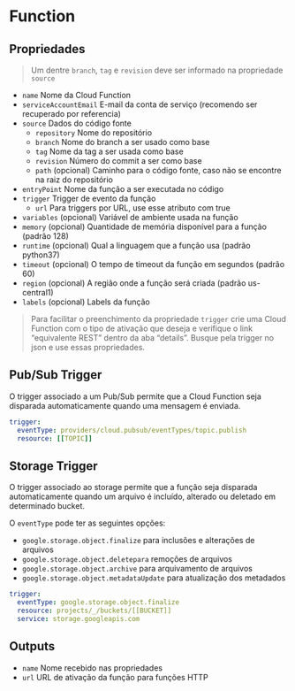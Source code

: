 # Function

## Propriedades

> Um dentre `branch`, `tag` e `revision` deve ser informado na propriedade `source`

- `name` Nome da Cloud Function
- `serviceAccountEmail` E-mail da conta de serviço (recomendo ser recuperado por referencia)
- `source` Dados do código fonte
    - `repository` Nome do repositório
    - `branch` Nome do branch a ser usado como base
    - `tag` Nome da tag a ser usada como base
    - `revision` Número do commit a ser como base
    - `path` (opcional) Caminho para o código fonte, caso não se encontre na raiz do repositório
- `entryPoint` Nome da função a ser executada no código
- `trigger` Trigger de evento da função
    - `url` Para triggers por URL, use esse atributo com true
- `variables` (opcional) Variável de ambiente usada na função
- `memory` (opcional) Quantidade de memória disponível para a função (padrão 128)
- `runtime` (opcional) Qual a linguagem que a função usa (padrão python37)
- `timeout` (opcional) O tempo de timeout da função em segundos (padrão 60)
- `region` (opcional) A região onde a função será criada (padrão us-central1)
- `labels` (opcional) Labels da função

> Para facilitar o preenchimento da propriedade `trigger` crie uma Cloud Function com o tipo de ativação que deseja e verifique o link “equivalente REST” dentro da aba “details”. Busque pela trigger no json e use essas propriedades.

## Pub/Sub Trigger

O trigger associado a um Pub/Sub permite que a Cloud Function seja disparada automaticamente quando uma mensagem é enviada.

```YAML
trigger:
  eventType: providers/cloud.pubsub/eventTypes/topic.publish
  resource: [[TOPIC]]
```

## Storage Trigger

O trigger associado ao storage permite que a função seja disparada automaticamente quando um arquivo é incluído, alterado ou deletado em determinado bucket.

O `eventType` pode ter as seguintes opções:

- `google.storage.object.finalize` para inclusões e alterações de arquivos
- `google.storage.object.deletepara` remoções de arquivos
- `google.storage.object.archive` para arquivamento de arquivos
- `google.storage.object.metadataUpdate` para atualização dos metadados

```YAML
trigger:
  eventType: google.storage.object.finalize
  resource: projects/_/buckets/[[BUCKET]]
  service: storage.googleapis.com
```

## Outputs

- `name` Nome recebido nas propriedades
- `url` URL de ativação da função para funções HTTP